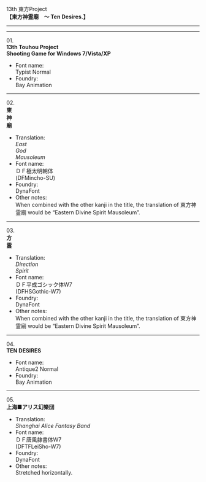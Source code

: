 13th 東方Project  
**【東方神霊廟　～ Ten Desires.】**

---  
---

01\.  
**13th Touhou Project**  
**Shooting Game for Windows 7/Vista/XP**
  - Font name:  
Typist Normal
  - Foundry:  
Bay Animation

---

02\.  
**東**  
**神**  
**廟**
  - Translation:  
*East*  
*God*  
*Mausoleum*
  - Font name:  
ＤＦ極太明朝体  
(DFMincho-SU)
  - Foundry:  
DynaFont
  - Other notes:  
When combined with the other kanji in the title, the translation of 東方神霊廟 would be “Eastern Divine Spirit Mausoleum”.

---

03\.  
**方**  
**霊**
  - Translation:  
*Direction*  
*Spirit*
  - Font name:  
ＤＦ平成ゴシック体W7  
(DFHSGothic-W7)
  - Foundry:  
DynaFont
  - Other notes:  
When combined with the other kanji in the title, the translation of 東方神霊廟 would be “Eastern Divine Spirit Mausoleum”.

---

04\.  
**TEN DESIRES**
  - Font name:  
Antique2 Normal
  - Foundry:  
Bay Animation

---

05\.  
**上海■アリス幻樂団**
  - Translation:  
*Shanghai Alice Fantasy Band*
  - Font name:  
ＤＦ唐風隷書体W7  
(DFTFLeiSho-W7)
  - Foundry:  
DynaFont
  - Other notes:  
Stretched horizontally.
